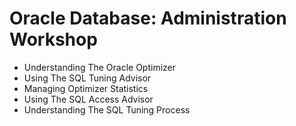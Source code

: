 # Oracle Database: Administration Workshop

* Understanding The Oracle Optimizer
* Using The SQL Tuning Advisor
* Managing Optimizer Statistics
* Using The SQL Access Advisor
* Understanding The SQL Tuning Process